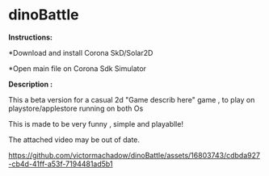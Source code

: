 # dinoBattle


  **Instructions:**

   *Download and install Corona SkD/Solar2D

   *Open main file on Corona Sdk Simulator



  **Description :**

   This a beta version for a casual 2d "Game describ here" 
   game , to play on playstore/applestore
   running on both Os

   This is made to be very funny , simple and playablle!

   The attached video may be out of date.

   

https://github.com/victormachadow/dinoBattle/assets/16803743/cdbda927-cb4d-41ff-a53f-7194481ad5b1



